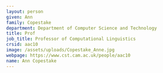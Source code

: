 ```yaml
---
layout: person
given: Ann
family: Copestake
department: Department of Computer Science and Technology
title: Prof
job_title: Professor of Computational Linguistics
crsid: aac10
image: /assets/uploads/Copestake_Anne.jpg
webpage: https://www.cst.cam.ac.uk/people/aac10
name: Ann Copestake
---
```

